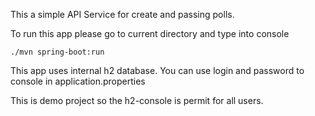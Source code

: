 This a simple API Service for create and passing polls.

To run this app please  go to current directory and type into console
```$xslt
./mvn spring-boot:run
```
This app uses internal h2 database.  You can use login and password to console in application.properties


This is demo project so the h2-console is permit for all users. 


